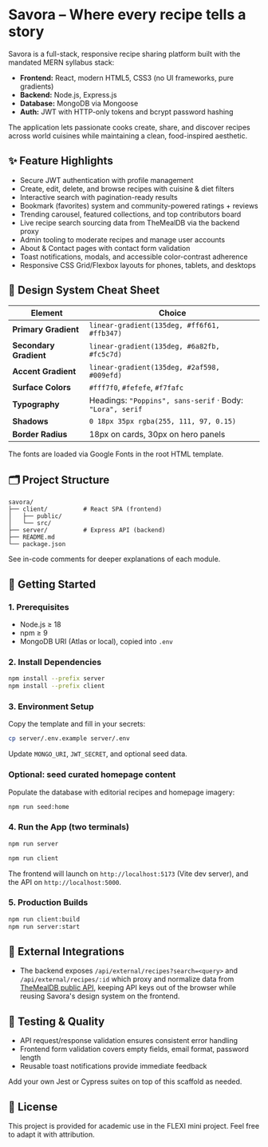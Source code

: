 # Savora – Where every recipe tells a story

Savora is a full-stack, responsive recipe sharing platform built with the mandated MERN syllabus stack:

- **Frontend:** React, modern HTML5, CSS3 (no UI frameworks, pure gradients)
- **Backend:** Node.js, Express.js
- **Database:** MongoDB via Mongoose
- **Auth:** JWT with HTTP-only tokens and bcrypt password hashing

The application lets passionate cooks create, share, and discover recipes across world cuisines while maintaining a clean, food-inspired aesthetic.

## ✨ Feature Highlights

- Secure JWT authentication with profile management
- Create, edit, delete, and browse recipes with cuisine & diet filters
- Interactive search with pagination-ready results
- Bookmark (favorites) system and community-powered ratings + reviews
- Trending carousel, featured collections, and top contributors board
- Live recipe search sourcing data from TheMealDB via the backend proxy
- Admin tooling to moderate recipes and manage user accounts
- About & Contact pages with contact form validation
- Toast notifications, modals, and accessible color-contrast adherence
- Responsive CSS Grid/Flexbox layouts for phones, tablets, and desktops

## 🎨 Design System Cheat Sheet

| Element | Choice |
| --- | --- |
| **Primary Gradient** | `linear-gradient(135deg, #ff6f61, #ffb347)` |
| **Secondary Gradient** | `linear-gradient(135deg, #6a82fb, #fc5c7d)` |
| **Accent Gradient** | `linear-gradient(135deg, #2af598, #009efd)` |
| **Surface Colors** | `#fff7f0`, `#fefefe`, `#f7fafc` |
| **Typography** | Headings: `"Poppins", sans-serif` · Body: `"Lora", serif` |
| **Shadows** | `0 18px 35px rgba(255, 111, 97, 0.15)` |
| **Border Radius** | 18px on cards, 30px on hero panels |

The fonts are loaded via Google Fonts in the root HTML template.

## 🗂️ Project Structure

```
savora/
├── client/          # React SPA (frontend)
│   ├── public/
│   └── src/
├── server/          # Express API (backend)
├── README.md
└── package.json
```

See in-code comments for deeper explanations of each module.

## 🚀 Getting Started

### 1. Prerequisites

- Node.js ≥ 18
- npm ≥ 9
- MongoDB URI (Atlas or local), copied into `.env`

### 2. Install Dependencies

```bash
npm install --prefix server
npm install --prefix client
```

### 3. Environment Setup

Copy the template and fill in your secrets:

```bash
cp server/.env.example server/.env
```

Update `MONGO_URI`, `JWT_SECRET`, and optional seed data.

### Optional: seed curated homepage content

Populate the database with editorial recipes and homepage imagery:

```bash
npm run seed:home
```

### 4. Run the App (two terminals)

```bash
npm run server
```

```bash
npm run client
```

The frontend will launch on `http://localhost:5173` (Vite dev server), and the API on `http://localhost:5000`.

### 5. Production Builds

```bash
npm run client:build
npm run server:start
```

## 🔗 External Integrations

- The backend exposes `/api/external/recipes?search=<query>` and `/api/external/recipes/:id` which proxy and normalize data from [TheMealDB public API](https://www.themealdb.com/api.php), keeping API keys out of the browser while reusing Savora's design system on the frontend.

## 🧪 Testing & Quality

- API request/response validation ensures consistent error handling
- Frontend form validation covers empty fields, email format, password length
- Reusable toast notifications provide immediate feedback

Add your own Jest or Cypress suites on top of this scaffold as needed.

## 📄 License

This project is provided for academic use in the FLEXI mini project. Feel free to adapt it with attribution.
